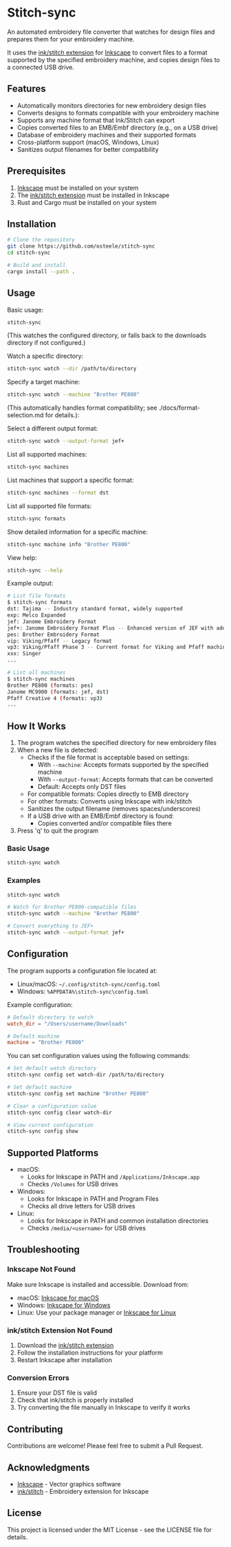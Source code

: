 # Stitch-sync

An automated embroidery file converter that watches for design files and prepares them for your embroidery machine.

It uses the [ink/stitch extension][inkstitch] for [Inkscape] to convert files to a format supported by the specified embroidery machine, and copies design files to a connected USB drive.

## Features
- Automatically monitors directories for new embroidery design files
- Converts designs to formats compatible with your embroidery machine
- Supports any machine format that Ink/Stitch can export
- Copies converted files to an EMB/Embf directory (e.g., on a USB drive)
- Database of embroidery machines and their supported formats
- Cross-platform support (macOS, Windows, Linux)
- Sanitizes output filenames for better compatibility

## Prerequisites

1. [Inkscape][Inkscape] must be installed on your system
2. The [ink/stitch extension][inkstitch] must be installed in
   Inkscape
3. Rust and Cargo must be installed on your system

## Installation

```bash
# Clone the repository
git clone https://github.com/osteele/stitch-sync
cd stitch-sync

# Build and install
cargo install --path .
```

## Usage

Basic usage:

```bash
stitch-sync
```

(This watches the configured directory, or falls back to the downloads directory if not configured.)

Watch a specific directory:

```bash
stitch-sync watch --dir /path/to/directory
```

Specify a target machine:

```bash
stitch-sync watch --machine "Brother PE800"
```

(This automatically handles format compatibility; see ./docs/format-selection.md
for details.):

Select a different output format:

```bash
stitch-sync watch --output-format jef+
```

List all supported machines:

```bash
stitch-sync machines
```

List machines that support a specific format:

```bash
stitch-sync machines --format dst
```

List all supported file formats:

```bash
stitch-sync formats
```

Show detailed information for a specific machine:

```bash
stitch-sync machine info "Brother PE800"
```

View help:

```bash
stitch-sync --help
```

Example output:

```bash
# List file formats
$ stitch-sync formats
dst: Tajima -- Industry standard format, widely supported
exp: Melco Expanded
jef: Janome Embroidery Format
jef+: Janome Embroidery Format Plus -- Enhanced version of JEF with additional features
pes: Brother Embroidery Format
vip: Viking/Pfaff -- Legacy format
vp3: Viking/Pfaff Phase 3 -- Current format for Viking and Pfaff machines
xxx: Singer
...

# List all machines
$ stitch-sync machines
Brother PE800 (formats: pes)
Janome MC9900 (formats: jef, dst)
Pfaff Creative 4 (formats: vp3)
...
```

## How It Works

1. The program watches the specified directory for new embroidery files
2. When a new file is detected:
   - Checks if the file format is acceptable based on settings:
     - With `--machine`: Accepts formats supported by the specified machine
     - With `--output-format`: Accepts formats that can be converted
     - Default: Accepts only DST files
   - For compatible formats: Copies directly to EMB directory
   - For other formats: Converts using Inkscape with ink/stitch
   - Sanitizes the output filename (removes spaces/underscores)
   - If a USB drive with an EMB/Embf directory is found:
     - Copies converted and/or compatible files there
3. Press 'q' to quit the program

### Basic Usage

```bash
stitch-sync watch
```

### Examples

```bash
stitch-sync watch

# Watch for Brother PE800-compatible files
stitch-sync watch --machine "Brother PE800"

# Convert everything to JEF+
stitch-sync watch --output-format jef+
```

## Configuration

The program supports a configuration file located at:
- Linux/macOS: `~/.config/stitch-sync/config.toml`
- Windows: `%APPDATA%\stitch-sync\config.toml`

Example configuration:
```toml
# Default directory to watch
watch_dir = "/Users/username/Downloads"

# Default machine
machine = "Brother PE800"
```

You can set configuration values using the following commands:

```bash
# Set default watch directory
stitch-sync config set watch-dir /path/to/directory

# Set default machine
stitch-sync config set machine "Brother PE800"

# Clear a configuration value
stitch-sync config clear watch-dir

# View current configuration
stitch-sync config show
```

## Supported Platforms

- macOS:
  - Looks for Inkscape in PATH and `/Applications/Inkscape.app`
  - Checks `/Volumes` for USB drives
- Windows:
  - Looks for Inkscape in PATH and Program Files
  - Checks all drive letters for USB drives
- Linux:
  - Looks for Inkscape in PATH and common installation directories
  - Checks `/media/<username>` for USB drives

## Troubleshooting

### Inkscape Not Found

Make sure Inkscape is installed and accessible. Download from:
- macOS: [Inkscape for macOS][inkscape-mac]
- Windows: [Inkscape for Windows][inkscape-win]
- Linux: Use your package manager or [Inkscape for Linux][inkscape-linux]

### ink/stitch Extension Not Found

1. Download the [ink/stitch extension][inkstitch-install]
2. Follow the installation instructions for your platform
3. Restart Inkscape after installation

### Conversion Errors

1. Ensure your DST file is valid
2. Check that ink/stitch is properly installed
3. Try converting the file manually in Inkscape to verify it works

## Contributing

Contributions are welcome! Please feel free to submit a Pull Request.

## Acknowledgments

- [Inkscape][inkscape] - Vector graphics software
- [ink/stitch][inkstitch] - Embroidery extension for Inkscape

[inkscape]: https://inkscape.org/
[inkstitch]: https://inkstitch.org/
[inkscape-mac]: https://inkscape.org/release/1.4/mac-os-x/
[inkscape-win]: https://inkscape.org/release/1.4/windows/
[inkscape-linux]: https://inkscape.org/release/1.4/linux/
[inkstitch-install]: https://inkstitch.org/docs/install/

## License

This project is licensed under the MIT License - see the LICENSE file for details.
